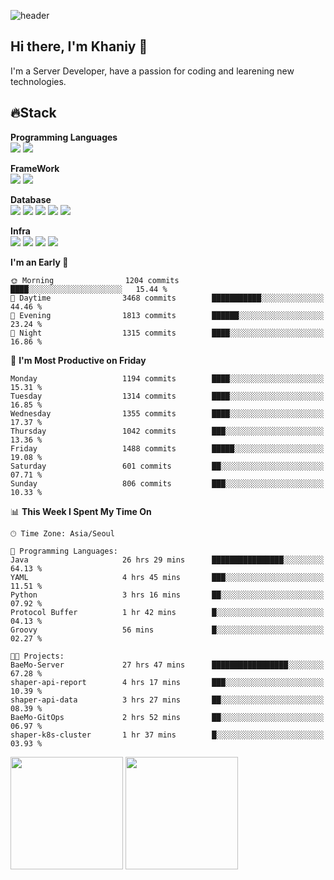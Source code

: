 ![header](https://capsule-render.vercel.app/api?type=soft&text=Welcome!&color=auto&height=200&section=header&fontSize=70)

## Hi there, I'm Khaniy 👋
I'm a Server Developer, have a passion for coding and learening new technologies.
<!-- <br> 📫 Email : kangh1596@gmail.com 
<br> 📝 Blog  : khan03.tistory.com/
<br> <img src="https://img.shields.io/badge/Email-222222?style=for-the-badge&logo=Gmail&logoColor=white">
<br> <img src="https://img.shields.io/badge/Blog -222222?style=for-the-badge&logo=Tistory&logoColor=white">
[hank0302's Blog](https://khan03.tistory.com/)
-->
## 🔥Stack 

**Programming Languages** <br>
 <img src="https://img.shields.io/badge/JAVA-E6522C?style=for-the-badge&logo=Java&logoColor=white">
 <img src="https://img.shields.io/badge/Python-3776AB?style=for-the-badge&logo=python&logoColor=white">

**FrameWork** <br>
<img src="https://img.shields.io/badge/SpringBoot-6DB33F?style=for-the-badge&logo=SpringBoot&logoColor=white">
<img src="https://img.shields.io/badge/FastAPI-009688?style=for-the-badge&logo=FastAPI&logoColor=white">

**Database** <br>
<img src="https://img.shields.io/badge/MySQL-4479A1?style=for-the-badge&logo=MySQL&logoColor=white">
<img src="https://img.shields.io/badge/MariaDB-003545?style=for-the-badge&logo=MariaDB&logoColor=white">
<img src="https://img.shields.io/badge/MongoDB-47A248?style=for-the-badge&logo=MongoDB&logoColor=white">
<img src="https://img.shields.io/badge/Redis-DC382D?style=for-the-badge&logo=Redis&logoColor=white">
<img src="https://img.shields.io/badge/PostgreSQL-4169E1?style=for-the-badge&logo=PostgreSQL&logoColor=white">

**Infra** <br>
<img src="https://img.shields.io/badge/Docker-2496ED?style=for-the-badge&logo=Docker&logoColor=white">
<img src="https://img.shields.io/badge/Kubernetes-326CE5?style=for-the-badge&logo=Kubernetes&logoColor=white">
<img src="https://img.shields.io/badge/Prometheus-E6522C?style=for-the-badge&logo=prometheus&logoColor=white">
<img src="https://img.shields.io/badge/Grafana-F46800?style=for-the-badge&logo=grafana&logoColor=white">

<!--START_SECTION:waka-->
**I'm an Early 🐤** 

```text
🌞 Morning                1204 commits        ████░░░░░░░░░░░░░░░░░░░░░   15.44 % 
🌆 Daytime                3468 commits        ███████████░░░░░░░░░░░░░░   44.46 % 
🌃 Evening                1813 commits        ██████░░░░░░░░░░░░░░░░░░░   23.24 % 
🌙 Night                  1315 commits        ████░░░░░░░░░░░░░░░░░░░░░   16.86 % 
```
📅 **I'm Most Productive on Friday** 

```text
Monday                   1194 commits        ████░░░░░░░░░░░░░░░░░░░░░   15.31 % 
Tuesday                  1314 commits        ████░░░░░░░░░░░░░░░░░░░░░   16.85 % 
Wednesday                1355 commits        ████░░░░░░░░░░░░░░░░░░░░░   17.37 % 
Thursday                 1042 commits        ███░░░░░░░░░░░░░░░░░░░░░░   13.36 % 
Friday                   1488 commits        █████░░░░░░░░░░░░░░░░░░░░   19.08 % 
Saturday                 601 commits         ██░░░░░░░░░░░░░░░░░░░░░░░   07.71 % 
Sunday                   806 commits         ███░░░░░░░░░░░░░░░░░░░░░░   10.33 % 
```


📊 **This Week I Spent My Time On** 

```text
🕑︎ Time Zone: Asia/Seoul

💬 Programming Languages: 
Java                     26 hrs 29 mins      ████████████████░░░░░░░░░   64.13 % 
YAML                     4 hrs 45 mins       ███░░░░░░░░░░░░░░░░░░░░░░   11.51 % 
Python                   3 hrs 16 mins       ██░░░░░░░░░░░░░░░░░░░░░░░   07.92 % 
Protocol Buffer          1 hr 42 mins        █░░░░░░░░░░░░░░░░░░░░░░░░   04.13 % 
Groovy                   56 mins             █░░░░░░░░░░░░░░░░░░░░░░░░   02.27 % 

🐱‍💻 Projects: 
BaeMo-Server             27 hrs 47 mins      █████████████████░░░░░░░░   67.28 % 
shaper-api-report        4 hrs 17 mins       ███░░░░░░░░░░░░░░░░░░░░░░   10.39 % 
shaper-api-data          3 hrs 27 mins       ██░░░░░░░░░░░░░░░░░░░░░░░   08.39 % 
BaeMo-GitOps             2 hrs 52 mins       ██░░░░░░░░░░░░░░░░░░░░░░░   06.97 % 
shaper-k8s-cluster       1 hr 37 mins        █░░░░░░░░░░░░░░░░░░░░░░░░   03.93 % 
```


<!--END_SECTION:waka-->
<p>
  <img height="180em" src="https://github-readme-stats-khaniys-projects.vercel.app/api?username=khaniy&show_icons=true&include_all_commits=true&theme=dracula">
  <img height="180em" src="https://github-readme-stats-khaniys-projects.vercel.app/api/top-langs?username=khaniy&layout=compact&theme=dracula">
</p>

